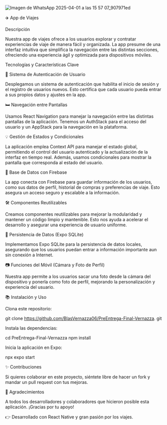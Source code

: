 ![Imagen de WhatsApp 2025-04-01 a las 15 57 07_907971ed](https://github.com/user-attachments/assets/aadd31ef-77ae-48bc-8812-8d5c3b25ed8a)









✈️ App de Viajes 

Descripción 

Nuestra app de viajes ofrece a los usuarios explorar y contratar experiencias de viaje de manera fácil y organizada. La app presume de una interfaz intuitiva que simplifica la navegación entre las distintas secciones, ofreciendo una experiencia ágil y optimizada para dispositivos móviles. 

Tecnologías y Características Clave 

🔐 Sistema de Autenticación de Usuario 

Desplegamos un sistema de autenticación que habilita el inicio de sesión y el registro de usuarios nuevos. Esto certifica que cada usuario pueda entrar a sus propios datos y ajustes en la app. 

🛏️ Navegación entre Pantallas 

Usamos React Navigation para manejar la navegación entre las distintas pantallas de la aplicación. Tenemos un AuthStack para el acceso del usuario y un AppStack para la navegación en la plataforma. 

💡 Gestión de Estados y Condicionales 

La aplicación emplea Context API para manejar el estado global, permitiendo el control del usuario autenticado y la actualización de la interfaz en tiempo real. Además, usamos condicionales para mostrar la pantalla que corresponda al estado del usuario. 

📂 Base de Datos con Firebase 

La app conecta con Firebase para guardar información de los usuarios, como sus datos de perfil, historial de compras y preferencias de viaje. Esto asegura un acceso seguro y escalable a la información. 

🛠️ Componentes Reutilizables 

Creamos componentes reutilizables para mejorar la modularidad y mantener un código limpio y mantenible. Esto nos ayuda a acelerar el desarrollo y asegurar una experiencia de usuario uniforme. 

📅 Persistencia de Datos (Expo SQLite) 

Implementamos Expo SQLite para la persistencia de datos locales, asegurando que los usuarios puedan entrar a información importante aun sin conexión a Internet. 

📷 Funciones del Móvil (Cámara y Foto de Perfil) 

Nuestra app permite a los usuarios sacar una foto desde la cámara del dispositivo y ponerla como foto de perfil, mejorando la personalización y experiencia del usuario. 

📚 Instalación y Uso 

Clona este repositorio: 

git clone https://github.com/BlasVernazza06/PreEntrega-Final-Vernazza. git 

Instala las dependencias: 

cd PreEntrega-Final-Vernazza 
npm install 

Inicia la aplicación en Expo: 

npx expo start 

✨ Contribuciones 

Si quieres colaborar en este proyecto, siéntete libre de hacer un fork y mandar un pull request con tus mejoras. 

🌟 Agradecimientos 

A todos los desarrolladores y colaboradores que hicieron posible esta aplicación. ¡Gracias por tu apoyo! 

👉 Desarrollado con React Native y gran pasión por los viajes.
